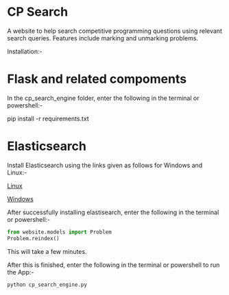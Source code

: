 # CP Search

A website to help search competitive programming questions using relevant search queries.
Features include marking and unmarking problems.

Installation:-

# Flask and related compoments

In the cp_search_engine folder, enter the following in the terminal or powershell:-

pip install -r requirements.txt



# Elasticsearch

Install Elasticsearch using the links given as follows for Windows and Linux:-

[Linux](https://linuxize.com/post/how-to-install-elasticsearch-on-ubuntu-18-04/)

[Windows](https://www.elastic.co/guide/en/elasticsearch/reference/current/zip-windows.html)

After successfully installing elastisearch, enter the following in the terminal or powershell:-

```python
from website.models import Problem
Problem.reindex()
```

This will take a few minutes.

After this is finished, enter the following in the terminal or powershell to run the App:-

```console
python cp_search_engine.py
```
